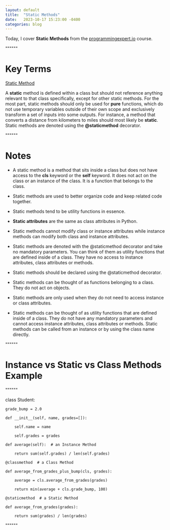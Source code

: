 ```yaml
---
layout: default
title:  "Static Methods"
date:   2023-10-17 15:23:00 -0400
categories: blog
---
```


Today, I cover __Static Methods__ from the [programmingexpert.io][course-site] course.

""""""

# Key Terms

<ins>Static Method<ins>

A __static__ method is defined within a class but should not reference anything relevant to that class specifically, except for other static methods. For the most part, static methods should only be used for __pure__ functions, which do not use temporary variables outside of their own scope and exclusively transform a set of inputs into some outputs. For instance, a method that converts a distance from kilometers to miles should most likely be __static__. Static methods are denoted using the __@staticmethod__ decorator.

""""""

# Notes

- A static method is a method that sits inside a class but does not have access to the __cls__ keyword or the __self__ keyword. It does not act on the class or an instance of the class. It is a function that belongs to the class.

- Static methods are used to better organize code and keep related code together.

- Static methods tend to be utility functions in essence.

- __Static attributes__ are the same as class attributes in Python.

- Static methods cannot modify class or instance attributes while instance methods can modify both class and instance attributes.

- Static methods are denoted with the @staticmethod decorator and take no mandatory parameters. You can think of them as utility functions that are defined inside of a class. They have no access to instance attributes, class attributes or methods.

- Static methods should be declared using the @staticmethod decorator.

- Static methods can be thought of as functions belonging to a class. They do not act on objects.

- Static methods are only used when they do not need to access instance or class attributes.

- Static methods can be thought of as utility functions that are defined inside of a class. They do not have any mandatory parameters and cannot access instance attributes, class attributes or methods. Static methods can be called from an instance or by using the class name directly.

""""""

# Instance vs Static vs Class Methods Example

""""""

class Student:

    grade_bump = 2.0

    def __init__(self, name, grades=[]):

        self.name = name

        self.grades = grades

    def average(self):  # an Instance Method

        return sum(self.grades) / len(self.grades)

    @classmethod  # a Class Method

    def average_from_grades_plus_bump(cls, grades):

        average = cls.average_from_grades(grades)

        return min(average + cls.grade_bump, 100)

    @staticmethod  # a Static Method

    def average_from_grades(grades):

        return sum(grades) / len(grades)

""""""

[course-site]: https://www.programmingexpert.io/index
